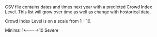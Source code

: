 CSV file contains dates and times next year with a predicted Crowd Index Level. This list will grow over time as well as change with hostorical data.


Crowd Index Level is on a scale from 1 - 10.


Minimal 1<---->10 Severe

